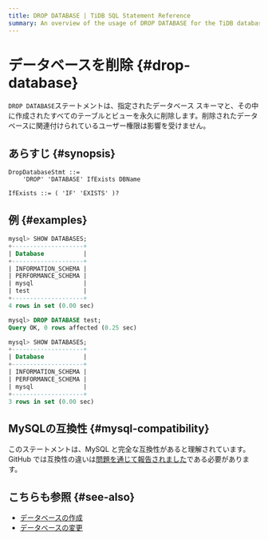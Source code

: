 ```yaml
---
title: DROP DATABASE | TiDB SQL Statement Reference
summary: An overview of the usage of DROP DATABASE for the TiDB database.
---
```


# データベースを削除 {#drop-database}

`DROP DATABASE`ステートメントは、指定されたデータベース スキーマと、その中に作成されたすべてのテーブルとビューを永久に削除します。削除されたデータベースに関連付けられているユーザー権限は影響を受けません。

## あらすじ {#synopsis}

```ebnf+diagram
DropDatabaseStmt ::=
    'DROP' 'DATABASE' IfExists DBName

IfExists ::= ( 'IF' 'EXISTS' )?
```

## 例 {#examples}

```sql
mysql> SHOW DATABASES;
+--------------------+
| Database           |
+--------------------+
| INFORMATION_SCHEMA |
| PERFORMANCE_SCHEMA |
| mysql              |
| test               |
+--------------------+
4 rows in set (0.00 sec)

mysql> DROP DATABASE test;
Query OK, 0 rows affected (0.25 sec)

mysql> SHOW DATABASES;
+--------------------+
| Database           |
+--------------------+
| INFORMATION_SCHEMA |
| PERFORMANCE_SCHEMA |
| mysql              |
+--------------------+
3 rows in set (0.00 sec)
```

## MySQLの互換性 {#mysql-compatibility}

このステートメントは、MySQL と完全な互換性があると理解されています。 GitHub では互換性の違いは[<a href="https://github.com/pingcap/tidb/issues/new/choose">問題を通じて報告されました</a>](https://github.com/pingcap/tidb/issues/new/choose)である必要があります。

## こちらも参照 {#see-also}

-   [<a href="/sql-statements/sql-statement-create-database.md">データベースの作成</a>](/sql-statements/sql-statement-create-database.md)
-   [<a href="/sql-statements/sql-statement-alter-database.md">データベースの変更</a>](/sql-statements/sql-statement-alter-database.md)
